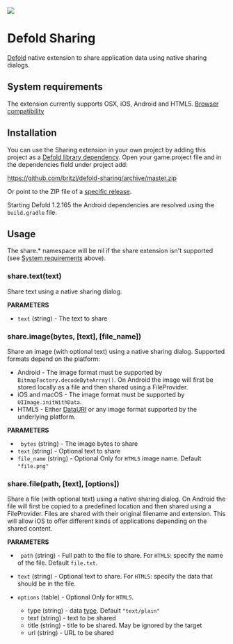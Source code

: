 ![](logo.png)

# Defold Sharing
[Defold](https://www.defold.com) native extension to share application data using native sharing dialogs.

## System requirements
The extension currently supports OSX, iOS, Android and HTML5.
[Browser compatibility](https://developer.mozilla.org/en-US/docs/Web/API/Navigator/share#browser_compatibility)

## Installation
You can use the Sharing extension in your own project by adding this project as a [Defold library dependency](http://www.defold.com/manuals/libraries/). Open your game.project file and in the dependencies field under project add:

https://github.com/britzl/defold-sharing/archive/master.zip

Or point to the ZIP file of a [specific release](https://github.com/britzl/defold-sharing/releases).

Starting Defold 1.2.165 the Android dependencies are resolved using the `build.gradle` file.

## Usage
The share.* namespace will be nil if the share extension isn't supported (see [System requirements](#system-requirements) above).

### share.text(text)
Share text using a native sharing dialog.

**PARAMETERS**
* ```text``` (string) - The text to share

### share.image(bytes, [text], [file_name])
Share an image (with optional text) using a native sharing dialog. Supported formats depend on the platform:

* Android - The image format must be supported by ```BitmapFactory.decodeByteArray()```. On Android the image will first be stored locally as a file and then shared using a FileProvider.
* iOS and macOS - The image format must be supported by ```UIImage.initWithData```.
* HTML5 - Either [DataURI](https://developer.mozilla.org/en-US/docs/Web/HTTP/Basics_of_HTTP/Data_URIs) or any image format supported by the underlying platform. 

**PARAMETERS**
* ``` bytes``` (string) - The image bytes to share
* ```text``` (string) - Optional text to share
* ```file_name``` (string) - Optional Only for `HTML5` image name. Default `"file.png"`

### share.file(path, [text], [options])
Share a file (with optional text) using a native sharing dialog. On Android the file will first be copied to a predefined location and then shared using a FileProvider. Files are shared with their original filename and extension. This will allow iOS to offer different kinds of applications depending on the shared content.

**PARAMETERS**
* ``` path``` (string) - Full path to the file to share. For `HTML5`: specify the name of the file. Default `file.txt`.
* ```text``` (string) - Optional text to share. For `HTML5`: specify the data that should be in the file.

* ```options``` (table) - Optional Only for `HTML5`.
  * type (string) - data [type](https://developer.mozilla.org/en-US/docs/Web/API/Navigator/share#shareable_file_types). Default `"text/plain"`
  * text (string) - text to be shared
  * title (string) - title to be shared. May be ignored by the target
  * url (string) - URL to be shared
  
